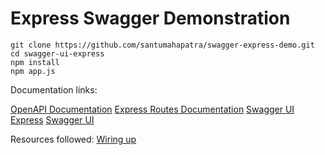 # Express Swagger Demonstration

```
git clone https://github.com/santumahapatra/swagger-express-demo.git
cd swagger-ui-express
npm install
npm app.js
```

Documentation links:

[OpenAPI Documentation](https://swagger.io/docs/specification/about/)
[Express Routes Documentation](https://expressjs.com/en/starter/basic-routing.html)
[Swagger UI Express](https://github.com/scottie1984/swagger-ui-express)
[Swagger UI](https://github.com/swagger-api/swagger-ui)

Resources followed:
[Wiring up](https://itnext.io/wiring-up-an-api-server-with-express-and-swagger-9bffe0a0d6bd)

